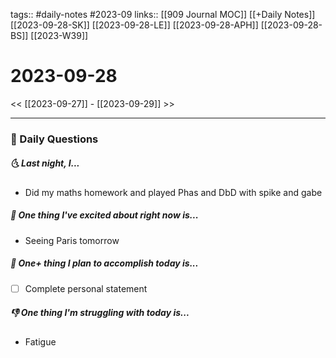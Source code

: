 tags:: #daily-notes #2023-09
links:: [[909 Journal MOC]] [[+Daily Notes]] [[2023-09-28-SK]] [[2023-09-28-LE]] [[2023-09-28-APH]] [[2023-09-28-BS]] [[2023-W39]]

# 2023-09-28

<< [[2023-09-27]] - [[2023-09-29]] >>

---
### 📅 Daily Questions
##### 🌜 Last night, I...
- Did my maths homework and played Phas and DbD with spike and gabe

##### 🙌 One thing I've excited about right now is...
- Seeing Paris tomorrow

##### 🚀 One+ thing I plan to accomplish today is...
- [ ] Complete personal statement

##### 👎 One thing I'm struggling with today is...
- Fatigue